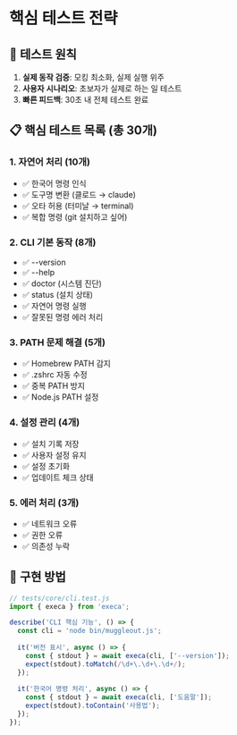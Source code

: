 # 핵심 테스트 전략

## 🎯 테스트 원칙
1. **실제 동작 검증**: 모킹 최소화, 실제 실행 위주
2. **사용자 시나리오**: 초보자가 실제로 하는 일 테스트
3. **빠른 피드백**: 30초 내 전체 테스트 완료

## 📋 핵심 테스트 목록 (총 30개)

### 1. 자연어 처리 (10개)
- ✅ 한국어 명령 인식
- ✅ 도구명 변환 (클로드 → claude)
- ✅ 오타 허용 (터미날 → terminal)
- ✅ 복합 명령 (git 설치하고 싶어)

### 2. CLI 기본 동작 (8개)
- ✅ --version
- ✅ --help
- ✅ doctor (시스템 진단)
- ✅ status (설치 상태)
- ✅ 자연어 명령 실행
- ✅ 잘못된 명령 에러 처리

### 3. PATH 문제 해결 (5개)
- ✅ Homebrew PATH 감지
- ✅ .zshrc 자동 수정
- ✅ 중복 PATH 방지
- ✅ Node.js PATH 설정

### 4. 설정 관리 (4개)
- ✅ 설치 기록 저장
- ✅ 사용자 설정 유지
- ✅ 설정 초기화
- ✅ 업데이트 체크 상태

### 5. 에러 처리 (3개)
- ✅ 네트워크 오류
- ✅ 권한 오류
- ✅ 의존성 누락

## 🚀 구현 방법

```javascript
// tests/core/cli.test.js
import { execa } from 'execa';

describe('CLI 핵심 기능', () => {
  const cli = 'node bin/muggleout.js';
  
  it('버전 표시', async () => {
    const { stdout } = await execa(cli, ['--version']);
    expect(stdout).toMatch(/\d+\.\d+\.\d+/);
  });
  
  it('한국어 명령 처리', async () => {
    const { stdout } = await execa(cli, ['도움말']);
    expect(stdout).toContain('사용법');
  });
});
```